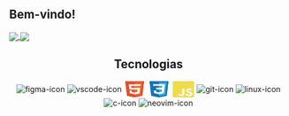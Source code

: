 ## Bem-vindo!
  <a href="https://github.com/onlyatsug/github-readme-stats">
    <img height="198" align="center" src="https://github-readme-stats.vercel.app/api?username=onlyatsug&theme=transparent" />
  </a>
  <a href="https://github.com/onlyatsug/convoychat">
    <img padding-top="400" height="198" align="center" src="https://github-readme-stats.vercel.app/api/top-langs?username=onlyatsug&layout=compact&langs_count=8&card_width=320&theme=graywhite" />
  </a>
  <div align="center">
    <h2>Tecnologias</h2>
    <img align="center" height="30" width="40" alt="figma-icon" src="https://cdn.jsdelivr.net/gh/devicons/devicon@latest/icons/figma/figma-original.svg" />
    <img align="center" height="30" width="40" alt="vscode-icon" src="https://cdn.jsdelivr.net/gh/devicons/devicon@latest/icons/vscode/vscode-original.svg" />
    <img align="center" height="30" width="40" alt="html-icon" src="https://raw.githubusercontent.com/devicons/devicon/master/icons/html5/html5-original.svg">
    <img align="center" height="30" width="40" alt="css-icon" src="https://raw.githubusercontent.com/devicons/devicon/master/icons/css3/css3-original.svg">
    <img align="center" height="30" width="40" alt="js-icon"  src="https://raw.githubusercontent.com/devicons/devicon/master/icons/javascript/javascript-plain.svg">
    <img align="center" height="30" width="40" alt="git-icon" src="https://cdn.jsdelivr.net/gh/devicons/devicon@latest/icons/git/git-original.svg" >
    <img align="center" height="30" width="40" alt="linux-icon" src="https://cdn.jsdelivr.net/gh/devicons/devicon@latest/icons/linux/linux-original.svg" /> 
    <img align="center" height="30" width="40" alt="c-icon"  src="https://cdn.jsdelivr.net/gh/devicons/devicon@latest/icons/c/c-original.svg" />
    <img align="center" height="30" width="40" alt="neovim-icon" src="https://cdn.jsdelivr.net/gh/devicons/devicon@latest/icons/neovim/neovim-original.svg" />  
</div>
  
